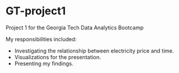 # GT-project1
Project 1 for the Georgia Tech Data Analytics Bootcamp

My responsibilities included:  
- Investigating the relationship between electricity price and time.  
- Visualizations for the presentation.
- Presenting my findings.
